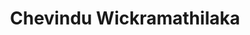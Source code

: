 ---
title: Chevindu Wickramathilaka
bio: |
  Psychedelics, mechatronics, UX and comics.
avatar: /images/chevindu.jpeg
social:
  - title: github
    url: https://github.com/Chevindu
  - title: twitter
    url: https://twitter.com/Chevindu
---